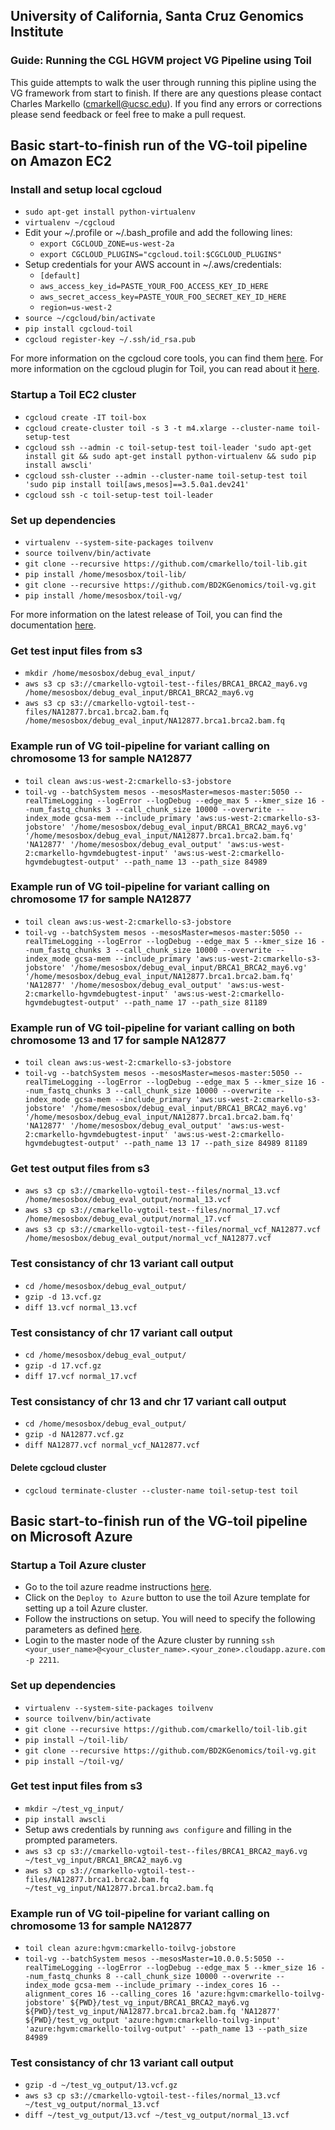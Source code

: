 ## University of California, Santa Cruz Genomics Institute
### Guide: Running the CGL HGVM project VG Pipeline using Toil

This guide attempts to walk the user through running this pipline using the VG framework from start to finish.
If there are any questions please contact Charles Markello (cmarkell@ucsc.edu). If you find any errors or corrections please
send feedback or feel free to make a pull request. 

## Basic start-to-finish run of the VG-toil pipeline on Amazon EC2

### Install and setup local cgcloud

* `sudo apt-get install python-virtualenv`
* `virtualenv ~/cgcloud`
* Edit your ~/.profile or ~/.bash_profile and add the following lines:
    * `export CGCLOUD_ZONE=us-west-2a`
    * `export CGCLOUD_PLUGINS="cgcloud.toil:$CGCLOUD_PLUGINS"`
* Setup credentials for your AWS account in ~/.aws/credentials:
    * `[default]`
    * `aws_access_key_id=PASTE_YOUR_FOO_ACCESS_KEY_ID_HERE`
    * `aws_secret_access_key=PASTE_YOUR_FOO_SECRET_KEY_ID_HERE`
    * `region=us-west-2`
* `source ~/cgcloud/bin/activate`
* `pip install cgcloud-toil`
* `cgcloud register-key ~/.ssh/id_rsa.pub`

For more information on the cgcloud core tools, you can find them [here](https://github.com/BD2KGenomics/cgcloud/blob/master/README.md).
For more information on the cgcloud plugin for Toil, you can read about it [here](https://github.com/BD2KGenomics/cgcloud/blob/master/toil/README.rst).

### Startup a Toil EC2 cluster

- `cgcloud create -IT toil-box`
- `cgcloud create-cluster toil -s 3 -t m4.xlarge --cluster-name toil-setup-test`
- `cgcloud ssh --admin -c toil-setup-test toil-leader 'sudo apt-get install git && sudo apt-get install python-virtualenv && sudo pip install awscli'`
- `cgcloud ssh-cluster --admin --cluster-name toil-setup-test toil 'sudo pip install toil[aws,mesos]==3.5.0a1.dev241'`
- `cgcloud ssh -c toil-setup-test toil-leader`

### Set up dependencies

- `virtualenv --system-site-packages toilvenv`
- `source toilvenv/bin/activate`
- `git clone --recursive https://github.com/cmarkello/toil-lib.git`
- `pip install /home/mesosbox/toil-lib/`
- `git clone --recursive https://github.com/BD2KGenomics/toil-vg.git`
- `pip install /home/mesosbox/toil-vg/`

For more information on the latest release of Toil, you can find the documentation [here](http://toil.readthedocs.io/en/latest/).

### Get test input files from s3

- `mkdir /home/mesosbox/debug_eval_input/`
- `aws s3 cp s3://cmarkello-vgtoil-test--files/BRCA1_BRCA2_may6.vg /home/mesosbox/debug_eval_input/BRCA1_BRCA2_may6.vg`
- `aws s3 cp s3://cmarkello-vgtoil-test--files/NA12877.brca1.brca2.bam.fq /home/mesosbox/debug_eval_input/NA12877.brca1.brca2.bam.fq`

### Example run of VG toil-pipeline for variant calling on chromosome 13 for sample NA12877

- `toil clean aws:us-west-2:cmarkello-s3-jobstore`
- `toil-vg --batchSystem mesos --mesosMaster=mesos-master:5050 --realTimeLogging --logError --logDebug --edge_max 5 --kmer_size 16 --num_fastq_chunks 3 --call_chunk_size 10000 --overwrite --index_mode gcsa-mem --include_primary 'aws:us-west-2:cmarkello-s3-jobstore' '/home/mesosbox/debug_eval_input/BRCA1_BRCA2_may6.vg' '/home/mesosbox/debug_eval_input/NA12877.brca1.brca2.bam.fq' 'NA12877' '/home/mesosbox/debug_eval_output' 'aws:us-west-2:cmarkello-hgvmdebugtest-input' 'aws:us-west-2:cmarkello-hgvmdebugtest-output' --path_name 13 --path_size 84989`

### Example run of VG toil-pipeline for variant calling on chromosome 17 for sample NA12877

- `toil clean aws:us-west-2:cmarkello-s3-jobstore`
- `toil-vg --batchSystem mesos --mesosMaster=mesos-master:5050 --realTimeLogging --logError --logDebug --edge_max 5 --kmer_size 16 --num_fastq_chunks 3 --call_chunk_size 10000 --overwrite --index_mode gcsa-mem --include_primary 'aws:us-west-2:cmarkello-s3-jobstore' '/home/mesosbox/debug_eval_input/BRCA1_BRCA2_may6.vg' '/home/mesosbox/debug_eval_input/NA12877.brca1.brca2.bam.fq' 'NA12877' '/home/mesosbox/debug_eval_output' 'aws:us-west-2:cmarkello-hgvmdebugtest-input' 'aws:us-west-2:cmarkello-hgvmdebugtest-output' --path_name 17 --path_size 81189`

### Example run of VG toil-pipeline for variant calling on both chromosome 13 and 17 for sample NA12877

- `toil clean aws:us-west-2:cmarkello-s3-jobstore`
- `toil-vg --batchSystem mesos --mesosMaster=mesos-master:5050 --realTimeLogging --logError --logDebug --edge_max 5 --kmer_size 16 --num_fastq_chunks 3 --call_chunk_size 10000 --overwrite --index_mode gcsa-mem --include_primary 'aws:us-west-2:cmarkello-s3-jobstore' '/home/mesosbox/debug_eval_input/BRCA1_BRCA2_may6.vg' '/home/mesosbox/debug_eval_input/NA12877.brca1.brca2.bam.fq' 'NA12877' '/home/mesosbox/debug_eval_output' 'aws:us-west-2:cmarkello-hgvmdebugtest-input' 'aws:us-west-2:cmarkello-hgvmdebugtest-output' --path_name 13 17 --path_size 84989 81189`

### Get test output files from s3

- `aws s3 cp s3://cmarkello-vgtoil-test--files/normal_13.vcf /home/mesosbox/debug_eval_output/normal_13.vcf`
- `aws s3 cp s3://cmarkello-vgtoil-test--files/normal_17.vcf /home/mesosbox/debug_eval_output/normal_17.vcf`
- `aws s3 cp s3://cmarkello-vgtoil-test--files/normal_vcf_NA12877.vcf /home/mesosbox/debug_eval_output/normal_vcf_NA12877.vcf`

### Test consistancy of chr 13 variant call output

- `cd /home/mesosbox/debug_eval_output/`
- `gzip -d 13.vcf.gz`
- `diff 13.vcf normal_13.vcf`

### Test consistancy of chr 17 variant call output

- `cd /home/mesosbox/debug_eval_output/`
- `gzip -d 17.vcf.gz`
- `diff 17.vcf normal_17.vcf`

### Test consistancy of chr 13 and chr 17 variant call output

- `cd /home/mesosbox/debug_eval_output/`
- `gzip -d NA12877.vcf.gz`
- `diff NA12877.vcf normal_vcf_NA12877.vcf`

#### Delete cgcloud cluster

- `cgcloud terminate-cluster --cluster-name toil-setup-test toil`

## Basic start-to-finish run of the VG-toil pipeline on Microsoft Azure

### Startup a Toil Azure cluster

- Go to the toil azure readme instructions [here](https://github.com/BD2KGenomics/toil/tree/master/contrib/azure#mesos-cluster-with-toil).
- Click on the `Deploy to Azure` button to use the toil Azure template for setting up a toil Azure cluster.
- Follow the instructions on setup. You will need to specify the following parameters as defined [here](https://github.com/BD2KGenomics/toil/tree/master/contrib/azure#template-parameters).
- Login to the master node of the Azure cluster by running `ssh <your_user_name>@<your_cluster_name>.<your_zone>.cloudapp.azure.com -p 2211`.

### Set up dependencies

- `virtualenv --system-site-packages toilvenv`
- `source toilvenv/bin/activate`
- `git clone --recursive https://github.com/cmarkello/toil-lib.git`
- `pip install ~/toil-lib/`
- `git clone --recursive https://github.com/BD2KGenomics/toil-vg.git`
- `pip install ~/toil-vg/`

### Get test input files from s3

- `mkdir ~/test_vg_input/`
- `pip install awscli`
- Setup aws credentials by running `aws configure` and filling in the prompted parameters.
- `aws s3 cp s3://cmarkello-vgtoil-test--files/BRCA1_BRCA2_may6.vg ~/test_vg_input/BRCA1_BRCA2_may6.vg`
- `aws s3 cp s3://cmarkello-vgtoil-test--files/NA12877.brca1.brca2.bam.fq ~/test_vg_input/NA12877.brca1.brca2.bam.fq`

### Example run of VG toil-pipeline for variant calling on chromosome 13 for sample NA12877

- `toil clean azure:hgvm:cmarkello-toilvg-jobstore`
- `toil-vg --batchSystem mesos --mesosMaster=10.0.0.5:5050 --realTimeLogging --logError --logDebug --edge_max 5 --kmer_size 16 --num_fastq_chunks 8 --call_chunk_size 10000 --overwrite --index_mode gcsa-mem --include_primary --index_cores 16 --alignment_cores 16 --calling_cores 16 'azure:hgvm:cmarkello-toilvg-jobstore' ${PWD}/test_vg_input/BRCA1_BRCA2_may6.vg ${PWD}/test_vg_input/NA12877.brca1.brca2.bam.fq 'NA12877' ${PWD}/test_vg_output 'azure:hgvm:cmarkello-toilvg-input' 'azure:hgvm:cmarkello-toilvg-output' --path_name 13 --path_size 84989`

### Test consistancy of chr 13 variant call output

- `gzip -d ~/test_vg_output/13.vcf.gz`
- `aws s3 cp s3://cmarkello-vgtoil-test--files/normal_13.vcf ~/test_vg_output/normal_13.vcf`
- `diff ~/test_vg_output/13.vcf ~/test_vg_output/normal_13.vcf`


